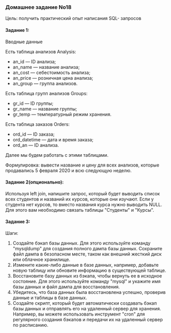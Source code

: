 ### Домашнее задание No18 

Цель: получить практический опыт написания SQL- запросов

#### Задание 1:
Вводные данные

Есть таблица анализов Analysis:

- an_id — ID анализа;
- an_name — название анализа;
- an_cost — себестоимость анализа;
- an_price — розничная цена анализа;
- an_group — группа анализов.
  
Есть таблица групп анализов Groups:
- gr_id — ID группы;
- gr_name — название группы;
- gr_temp — температурный режим хранения.

Есть таблица заказов Orders:
- ord_id — ID заказа;
- ord_datetime — дата и время заказа;
- ord_an — ID анализа.
  
Далее мы будем работать с этими таблицами.

Формулировка: вывести название и цену для всех анализов, которые
продавались 5 февраля 2020 и всю следующую неделю.

#### Задание 2(опционально):
Используя left join, напишите запрос, который будет выводить список всех
студентов и названий их курсов, которые они изучают. Если у студента нет
курсов, то вместо названия курса нужно выводить NULL. Для этого вам
необходимо связать таблицы "Студенты" и "Курсы".

#### Задание 3:
Шаги:
1. Создайте бэкап базы данных. Для этого используйте команду
"mysqldump" для создания полного дампа базы данных. Сохраните файл
дампа в безопасном месте, таком как внешний жесткий диск или облачное
хранилище.
1. Измените какие-либо данные в базе данных, например, добавьте новую
таблицу или обновите информацию в существующей таблице.
1. Восстановите базу данных из бэкапа, чтобы вернуть ее в исходное
состояние. Для этого используйте команду "mysql" и укажите имя базы
данных и файл дампа для восстановления.
1. Убедитесь, что база данных была восстановлена успешно, проверив
данные и таблицы в базе данных.
1. Создайте скрипт, который будет автоматически создавать бэкап базы
данных и отправлять его на удаленный сервер для хранения. Например, вы
можете использовать инструмент "cron" для регулярного создания бэкапов и
передачи их на удаленный сервер по расписанию.